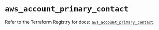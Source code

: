 # `aws_account_primary_contact`

Refer to the Terraform Registry for docs: [`aws_account_primary_contact`](https://registry.terraform.io/providers/hashicorp/aws/5.98.0/docs/resources/account_primary_contact).
